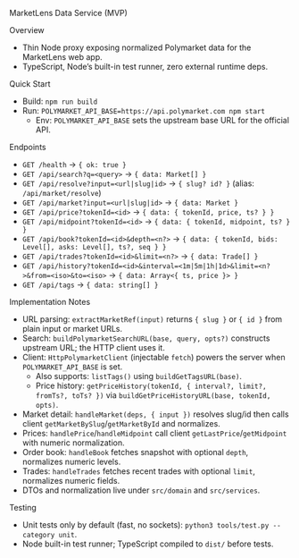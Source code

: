 MarketLens Data Service (MVP)

Overview
- Thin Node proxy exposing normalized Polymarket data for the MarketLens web app.
- TypeScript, Node’s built-in test runner, zero external runtime deps.

Quick Start
- Build: `npm run build`
- Run: `POLYMARKET_API_BASE=https://api.polymarket.com npm start`
  - Env: `POLYMARKET_API_BASE` sets the upstream base URL for the official API.

Endpoints
- `GET /health` → `{ ok: true }`
- `GET /api/search?q=<query>` → `{ data: Market[] }`
 - `GET /api/resolve?input=<url|slug|id>` → `{ slug? id? }` (alias: `/api/market/resolve`)
 - `GET /api/market?input=<url|slug|id>` → `{ data: Market }`
- `GET /api/price?tokenId=<id>` → `{ data: { tokenId, price, ts? } }`
- `GET /api/midpoint?tokenId=<id>` → `{ data: { tokenId, midpoint, ts? } }`
 - `GET /api/book?tokenId=<id>&depth=<n?>` → `{ data: { tokenId, bids: Level[], asks: Level[], ts?, seq } }`
 - `GET /api/trades?tokenId=<id>&limit=<n?>` → `{ data: Trade[] }`
  - `GET /api/history?tokenId=<id>&interval=<1m|5m|1h|1d>&limit=<n?>&from=<iso>&to=<iso>` → `{ data: Array<{ ts, price }> }`
  - `GET /api/tags` → `{ data: string[] }`

Implementation Notes
- URL parsing: `extractMarketRef(input)` returns `{ slug }` or `{ id }` from plain input or market URLs.
- Search: `buildPolymarketSearchURL(base, query, opts?)` constructs upstream URL; the HTTP client uses it.
- Client: `HttpPolymarketClient` (injectable `fetch`) powers the server when `POLYMARKET_API_BASE` is set.
  - Also supports: `listTags()` using `buildGetTagsURL(base)`.
  - Price history: `getPriceHistory(tokenId, { interval?, limit?, fromTs?, toTs? })` via `buildGetPriceHistoryURL(base, tokenId, opts)`.
- Market detail: `handleMarket(deps, { input })` resolves slug/id then calls client `getMarketBySlug`/`getMarketById` and normalizes.
- Prices: `handlePrice`/`handleMidpoint` call client `getLastPrice`/`getMidpoint` with numeric normalization.
 - Order book: `handleBook` fetches snapshot with optional `depth`, normalizes numeric levels.
 - Trades: `handleTrades` fetches recent trades with optional `limit`, normalizes numeric fields.
- DTOs and normalization live under `src/domain` and `src/services`.

Testing
- Unit tests only by default (fast, no sockets): `python3 tools/test.py --category unit`.
- Node built-in test runner; TypeScript compiled to `dist/` before tests.
